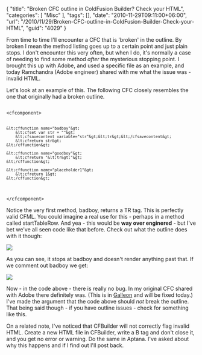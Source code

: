 {
	"title": "Broken CFC outline in ColdFusion Builder? Check your HTML",
	"categories": [
		"Misc"
	],
	"tags": [],
	"date": "2010-11-29T09:11:00+06:00",
	"url": "/2010/11/29/Broken-CFC-outline-in-ColdFusion-Builder-Check-your-HTML",
	"guid": "4029"
}

From time to time I'll encounter a CFC that is 'broken' in the outline. By broken I mean the method listing goes up to a certain point and just plain stops. I don't encounter this very often, but when I do, it's normally a case of needing to find some method <i>after</i> the mysterious stopping point. I brought this up with Adobe, and used a specific file as an example, and today Ramchandra (Adobe engineer) shared with me what the issue was - invalid HTML.
<!--more-->
<p/>

Let's look at an example of this. The following CFC closely resembles the one that originally had a broken outline.

<p/>

<code>
&lt;cfcomponent&gt;

	&lt;cffunction name="badboy"&gt;
		&lt;cfset var str = ""&gt;
		&lt;cfsavecontent variable="str"&gt;&lt;tr&gt;&lt;/cfsavecontent&gt;
		&lt;cfreturn str&gt;
	&lt;/cffunction&gt;

	&lt;cffunction name="goodboy"&gt;
		&lt;cfreturn "&lt;tr&gt;"&gt;
	&lt;/cffunction&gt;
	
	&lt;cffunction name="placeholder1"&gt;
		&lt;cfreturn 1&gt;
	&lt;/cffunction&gt;
	
&lt;/cfcomponent&gt;
</code>

<p/>

Notice the very first method, badboy, returns a TR tag. This is perfectly valid CFML. You could imagine a real use for this - perhaps in a method called startTableRow. And yea - this would be <b>way over enginered</b> - but I've bet we've all seen code like that before. Check out what the outline does with it though:

<p/>

<img src="https://static.raymondcamden.com/images/screen50.png" />

<p/>

As you can see, it stops at badboy and doesn't render anything past that. If we comment out badboy we get:

<p/>

<img src="https://static.raymondcamden.com/images/cfjedi/screen51.png" />

<p/>

Now - in the code above - there is really no bug. In my original CFC shared with Adobe there definitely was. (This is in <a href="http://galleon.riaforge.org">Galleon</a> and will be fixed today.) I've made the argument that the code above should <i>not</i> break the outline. That being said though - if you have outline issues - check for something like this.

<p/>

On a related note, I've noticed that CFBuilder will not correctly flag invalid HTML. Create a new HTML file in CFBuilder, write a B tag and don't close it, and you get no error or warning. Do the same in Aptana. I've asked about why this happens and if I find out I'll post back.